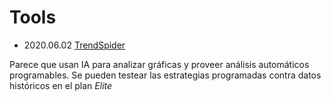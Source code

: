 # Tools

- 2020.06.02 [TrendSpider](https://www.trendspider.com/)

Parece que usan IA para analizar gráficas y proveer análisis automáticos
programables.
Se pueden testear las estrategias programadas contra datos históricos en el plan
_Elite_
